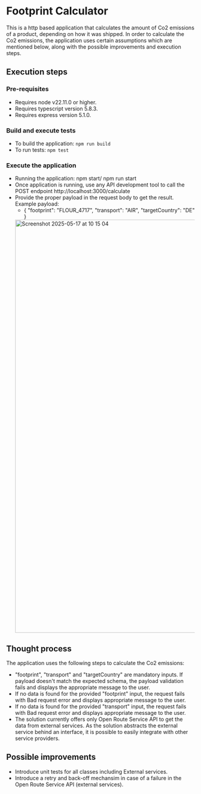 # Footprint Calculator

This is a http based application that calculates the amount of Co2 emissions of a product, depending on how it was shipped. In order to calculate the Co2 emissions, the application uses certain assumptions which are mentioned below, along with the possible improvements and execution steps.

## Execution steps
### Pre-requisites
- Requires node v22.11.0 or higher.
- Requires typescript version 5.8.3.
- Requires express version 5.1.0.

### Build and execute tests
* To build the application: `npm run build`
* To run tests: `npm test`

### Execute the application
* Running the application: npm start/ npm run start
* Once application is running, use any API development tool to call the POST endpoint http://localhost:3000/calculate
* Provide the proper payload in the request body to get the result. Example payload:
    * {
        "footprint": "FLOUR_4717",
	    "transport": "AIR",
        "targetCountry": "DE"
      }
  <img width="1102" alt="Screenshot 2025-05-17 at 10 15 04" src="https://github.com/user-attachments/assets/33178408-8513-4403-964a-39a4b52e063a" />

## Thought process
The application uses the following steps to calculate the Co2 emissions:
* "footprint", "transport" and "targetCountry" are mandatory inputs. If payload doesn't match the expected schema, the payload validation fails and displays the appropriate message to the user.
* If no data is found for the provided "footprint" input, the request fails with Bad request error and displays appropriate message to the user.
* If no data is found for the provided "transport" input, the request fails with Bad request error and displays appropriate message to the user.
* The solution currently offers only Open Route Service API to get the data from external services. As the solution abstracts the external service behind an interface, it is possible to easily integrate with other service providers.
    
## Possible improvements
* Introduce unit tests for all classes including External services. 
* Introduce a retry and back-off mechansim in case of a failure in the Open Route Service API (external services).

